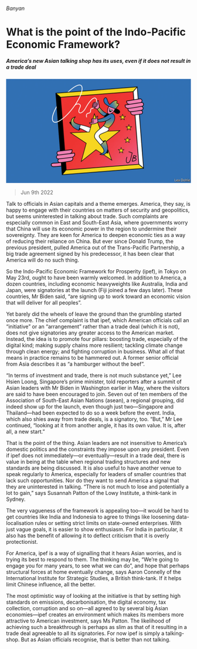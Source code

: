 ###### Banyan

# What is the point of the Indo-Pacific Economic Framework? 

##### America’s new Asian talking shop has its uses, even if it does not result in a trade deal 

![image](images/20220611_ASD000.jpg) 

> Jun 9th 2022 

Talk to officials in Asian capitals and a theme emerges. America, they say, is happy to engage with their countries on matters of security and geopolitics, but seems uninterested in talking about trade. Such complaints are especially common in East and South-East Asia, where governments worry that China will use its economic power in the region to undermine their sovereignty. They are keen for America to deepen economic ties as a way of reducing their reliance on China. But ever since Donald Trump, the previous president, pulled America out of the Trans-Pacific Partnership, a big trade agreement signed by his predecessor, it has been clear that America will do no such thing. 

So the Indo-Pacific Economic Framework for Prosperity (ipef),  in Tokyo on May 23rd, ought to have been warmly welcomed. In addition to America, a dozen countries, including economic heavyweights like Australia, India and Japan, were signatories at the launch (Fiji joined a few days later). These countries, Mr Biden said, “are signing up to work toward an economic vision that will deliver for all peoples”. 

Yet barely did the wheels of  leave the ground than the grumbling started once more. The chief complaint is that ipef, which American officials call an “initiative” or an “arrangement” rather than a trade deal (which it is not), does not give signatories any greater access to the American market. Instead, the idea is to promote four pillars: boosting trade, especially of the digital kind; making supply chains more resilient; tackling climate change through clean energy; and fighting corruption in business. What all of that means in practice remains to be hammered out. A former senior official from Asia describes it as “a hamburger without the beef”. 

“In terms of investment and trade, there is not much substance yet,” Lee Hsien Loong, Singapore’s prime minister, told reporters after a summit of Asian leaders with Mr Biden in Washington earlier in May, where the visitors are said to have been encouraged to join. Seven out of ten members of the Association of South-East Asian Nations (asean), a regional grouping, did indeed show up for the launch, even though just two—Singapore and Thailand—had been expected to do so a week before the event. India, which also shies away from trade deals, is a signatory, too. “But,” Mr Lee continued, “looking at it from another angle, it has its own value. It is, after all, a new start.” 

That is the point of the thing. Asian leaders are not insensitive to America’s domestic politics and the constraints they impose upon any president. Even if ipef does not immediately—or eventually—result in a trade deal, there is value in being at the table when regional trading structures and new standards are being discussed. It is also useful to have another venue to speak regularly to America, especially for leaders of smaller countries that lack such opportunities. Nor do they want to send America a signal that they are uninterested in talking. “There is not much to lose and potentially a lot to gain,” says Susannah Patton of the Lowy Institute, a think-tank in Sydney. 

The very vagueness of the framework is appealing too—it would be hard to get countries like India and Indonesia to agree to things like loosening data-localisation rules or setting strict limits on state-owned enterprises. With just vague goals, it is easier to show enthusiasm. For India in particular, it also has the benefit of allowing it to deflect criticism that it is overly protectionist.

For America, ipef is a way of signalling that it hears Asian worries, and is trying its best to respond to them. The thinking may be, “We’re going to engage you for many years, to see what we can do”, and hope that perhaps structural forces at home eventually change, says Aaron Connelly of the International Institute for Strategic Studies, a British think-tank. If it helps limit Chinese influence, all the better. 

The most optimistic way of looking at the initiative is that by setting high standards on emissions, decarbonisation, the digital economy, tax collection, corruption and so on—all agreed to by several big Asian economies—ipef creates an environment which makes its members more attractive to American investment, says Ms Patton. The likelihood of achieving such a breakthrough is perhaps as slim as that of it resulting in a trade deal agreeable to all its signatories. For now ipef is simply a talking-shop. But as Asian officials recognise, that is better than not talking. 





